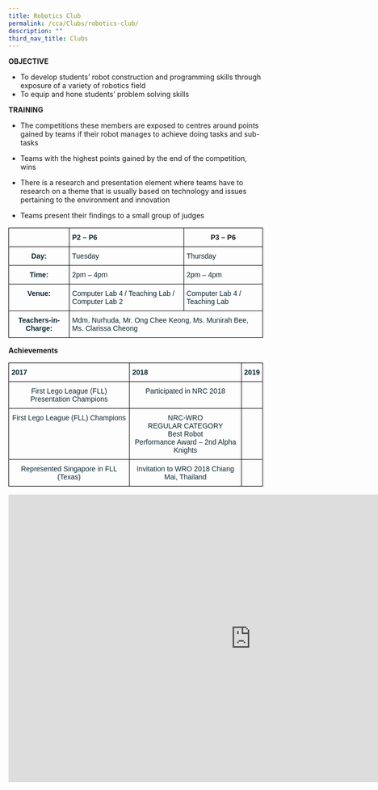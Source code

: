 ```yaml
---
title: Robotics Club
permalink: /cca/Clubs/robotics-club/
description: ""
third_nav_title: Clubs
---
```

**OBJECTIVE**

* To develop students’ robot construction and programming skills through exposure of a variety of robotics field
* To equip and hone students’ problem solving skills

  

**TRAINING**

* The competitions these members are exposed to centres around points gained by teams if their robot manages to achieve doing tasks and sub-tasks

* Teams with the highest points gained by the end of the competition, wins

* There is a research and presentation element where teams have to research on a theme that is usually based on technology and issues pertaining to the environment and innovation

* Teams present their findings to a small group of judges

<style type="text/css">
.tg  {border-collapse:collapse;border-spacing:0;}
.tg td{border-color:black;border-style:solid;border-width:1px;font-family:Arial, sans-serif;font-size:14px;
  overflow:hidden;padding:10px 5px;word-break:normal;}
.tg th{border-color:black;border-style:solid;border-width:1px;font-family:Arial, sans-serif;font-size:14px;
  font-weight:normal;overflow:hidden;padding:10px 5px;word-break:normal;}
.tg .tg-7wcr{color:#0C2733;text-align:left;vertical-align:top}
.tg .tg-z01w{color:#0C2733;font-weight:bold;text-align:left;vertical-align:top}
.tg .tg-amwm{font-weight:bold;text-align:center;vertical-align:top}
.tg .tg-s7de{color:#0C2733;font-weight:bold;text-align:center;vertical-align:top}
</style>
<table class="tg">
<thead>
  <tr>
    <th class="tg-z01w"></th>
    <th class="tg-z01w">P2 – P6</th>
    <th class="tg-amwm">P3 – P6</th>
  </tr>
</thead>
<tbody>
  <tr>
    <td class="tg-s7de">Day:</td>
    <td class="tg-7wcr">Tuesday</td>
    <td class="tg-7wcr">Thursday</td>
  </tr>
  <tr>
    <td class="tg-s7de">Time:</td>
    <td class="tg-7wcr">2pm – 4pm</td>
    <td class="tg-7wcr">2pm – 4pm</td>
  </tr>
  <tr>
    <td class="tg-s7de">Venue:</td>
    <td class="tg-7wcr">Computer Lab 4 / Teaching Lab / Computer Lab 2</td>
    <td class="tg-7wcr">Computer Lab 4 / Teaching Lab</td>
  </tr>
  <tr>
    <td class="tg-s7de">Teachers-in-Charge:</td>
    <td colspan="2" class="tg-7wcr">Mdm. Nurhuda, Mr. Ong Chee Keong, Ms. Munirah Bee, Ms. Clarissa Cheong</td>
  </tr>
</tbody>
</table>

**Achievements**

<style type="text/css">
.tg  {border-collapse:collapse;border-spacing:0;}
.tg td{border-color:black;border-style:solid;border-width:1px;font-family:Arial, sans-serif;font-size:14px;
  overflow:hidden;padding:10px 5px;word-break:normal;}
.tg th{border-color:black;border-style:solid;border-width:1px;font-family:Arial, sans-serif;font-size:14px;
  font-weight:normal;overflow:hidden;padding:10px 5px;word-break:normal;}
.tg .tg-z01w{color:#0C2733;font-weight:bold;text-align:left;vertical-align:top}
.tg .tg-eohv{color:#0C2733;text-align:center;vertical-align:top}
</style>
<table class="tg">
<thead>
  <tr>
    <th class="tg-z01w">2017</th>
    <th class="tg-z01w">2018</th>
    <th class="tg-z01w">2019</th>
  </tr>
</thead>
<tbody>
  <tr>
    <td class="tg-eohv">First Lego League (FLL) Presentation Champions</td>
    <td class="tg-eohv">Participated in NRC 2018</td>
    <td class="tg-eohv"></td>
  </tr>
  <tr>
    <td class="tg-eohv">First Lego League (FLL) Champions</td>
    <td class="tg-eohv">NRC-WRO<br>REGULAR CATEGORY<br>Best Robot<br>Performance Award – 2nd Alpha Knights</td>
    <td class="tg-eohv"></td>
  </tr>
  <tr>
    <td class="tg-eohv">Represented Singapore in FLL (Texas)</td>
    <td class="tg-eohv">Invitation to WRO 2018 Chiang Mai, Thailand</td>
    <td class="tg-eohv"></td>
  </tr>
</tbody>
</table>

<iframe allowfullscreen="true" height="569" width="960" frameborder="0" src="https://docs.google.com/presentation/d/e/2PACX-1vQkiZISIBriM-c53SJ0PdOa-AUl2g1svXDuPGp5ZemGMuJwHn6TCIJwIH04VytIvAvT8YkzYYgyadQk/embed?start=true&amp;loop=true&amp;delayms=3000"></iframe>
